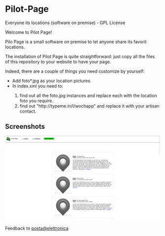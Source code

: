 # Pilot-Page
Everyone its locations (software on premise) - GPL License

Welcome to Pilot Page!

Pilo Page is a small software on premise to let anyone share its favorit locations.   

The installation of Pilot Page is quite straightforward: just copy all the files of this repository to your website to have your page.    

Indeed, there are a couple of things you need customize by yourself:   
<ul>
<li>Add foto*.jpg as your location pictures.</li>
<li>In index.xml you need to:</li>
<ol>   
<li>find out all the foto.jpg instances and replace each with the location foto you require.</li>
<li>find out "http://typeme.in/l/wochapp" and replace it with your artisan contact.</li>
<ol>   
</ul>    
  
## Screenshots
	   
 ![Pilot-Page](/res/screenshot1.png)  

Feedback to <a href="posta@elettronica">posta@elettronica</a>

